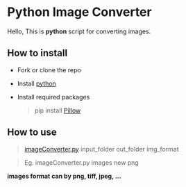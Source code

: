 # Python Image Converter
Hello, This is **python** script for converting images.

## How  to install

- Fork or clone the repo
- Install [python]([https://www.python.org/downloads/)
- Install required packages
			
	> pip install [Pillow](https://pypi.org/project/Pillow/)

## How to use

> [imageConverter.py](https://github.com/Anonster/pythonImageConverter/blob/master/imageConverter.py) input_folder out_folder img_format

> Eg. imageConverter.py images new png

**images format can by png, tiff, jpeg, ...**
